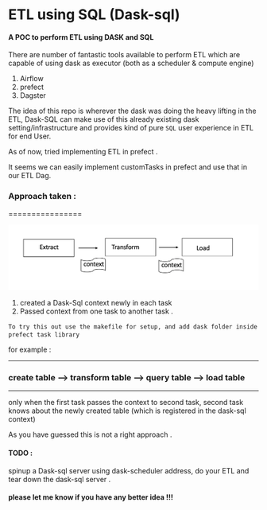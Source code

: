 # ETL using SQL (Dask-sql)

#### A POC to perform ETL using DASK and SQL

There are number of fantastic tools available to perform ETL which are capable of using dask as executor (both as a scheduler & compute engine)

1. Airflow
2. prefect
3. Dagster 

The idea of this repo is wherever the dask was doing the heavy lifting in the ETL, Dask-SQL can make use of this already existing dask setting/infrastructure and provides kind of pure `SQL` user experience in ETL for end User.



As of now, tried implementing ETL in prefect .

It seems we can easily implement customTasks in prefect and use that in our ETL Dag.

### Approach taken :
================

![dask-sql-etl](imgs/dask-sql-etl.PNG)

1. created a Dask-Sql context newly in each task
2. Passed context from one task to another task .


```
To try this out use the makefile for setup, and add dask folder inside 
prefect task library
```

for example :

---
### create table --> transform table --> query table --> load table 
---

only when the first task passes the context to second task, second task knows about the newly created table (which is registered in the dask-sql context) 

As you have guessed this is not a right approach . 

#### TODO :

spinup a  Dask-sql server using dask-scheduler address, do your ETL and tear down the dask-sql server .


#### please let me know if you have any better idea !!!